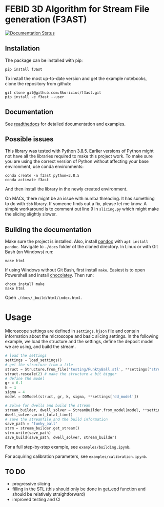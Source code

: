# FEBID 3D Algorithm for Stream File generation (F3AST)


[![Documentation Status](https://readthedocs.org/projects/f3ast/badge/?version=latest)](https://f3ast.readthedocs.io/en/latest/?badge=latest)

## Installation
The package can be installed with pip:
```
pip install f3ast
```

To install the most up-to-date version and get the example notebooks, clone the repository from github:
```
git clone git@github.com:Skoricius/f3ast.git
pip install -e f3ast --user
```

## Documentation

See [readthedocs](https://f3ast.readthedocs.io/en/latest/) for detailed documentation and examples.

## Possible issues

This library was tested with Python 3.8.5. Earlier versions of Python might not have all the libraries required to make this project work. To make sure you are using the correct version of Python without affecting your base environment, use conda environments:
```
conda create -n f3ast python=3.8.5
conda activate f3ast
```
And then install the library in the newly created environment.

On MACs, there might be an issue with numba threading. It has something to do with `tbb` library. If someone finds out a fix, please let me know. 
A simple workaround is to comment out line 9 in `slicing.py` which might make the slicing slightly slower.

## Building the documentation
Make sure the project is installed. Also, install [pandoc](https://pandoc.org/installing.html) with `apt install pandoc`. Navigate to `./docs` folder of the cloned directory. In Linux or with Git Bash (on Windows) run:
```
make html
```

If using Windows without Git Bash, first install `make`. Easiest is to open Powershell and install [chocolatey](https://chocolatey.org/install). Then run:
```
choco install make
make html
```

Open `./docs/_build/html/index.html`.

# Usage
Microscope settings are defined in `settings.hjson` file and contain information about the microscope and basic slicing settings.
In the following example, we load the structure and the settings, define the deposit model we are using, and build the stream.

```python
# load the settings
settings = load_settings()
# get the structure from a file
struct = Structure.from_file('testing/FunktyBall.stl', **settings["structure"])
struct.rescale(2) # make the structure a bit bigger
# define the model
gr = 0.1
k = 1
sigma = 4
model = DDModel(struct, gr, k, sigma, **settings['dd_model'])

# Solve for dwells and build the stream
stream_builder, dwell_solver = StreamBuilder.from_model(model, **settings['stream_builder'])
dwell_solver.print_total_time()
# save the streamfile and the build information
save_path = 'funky_ball'
strm = stream_builder.get_stream()
strm.write(save_path)
save_build(save_path, dwell_solver, stream_builder)
```

For a full step-by-step example, see `examples/building.ipynb`.

For acquiring calibration parameters, see `examples/calibration.ipynb`.

## TO DO
* progressive slicing
* filling in the STL (this should only be done in get_eqd function and should be relatively straightforward)
* improved testing and CI
